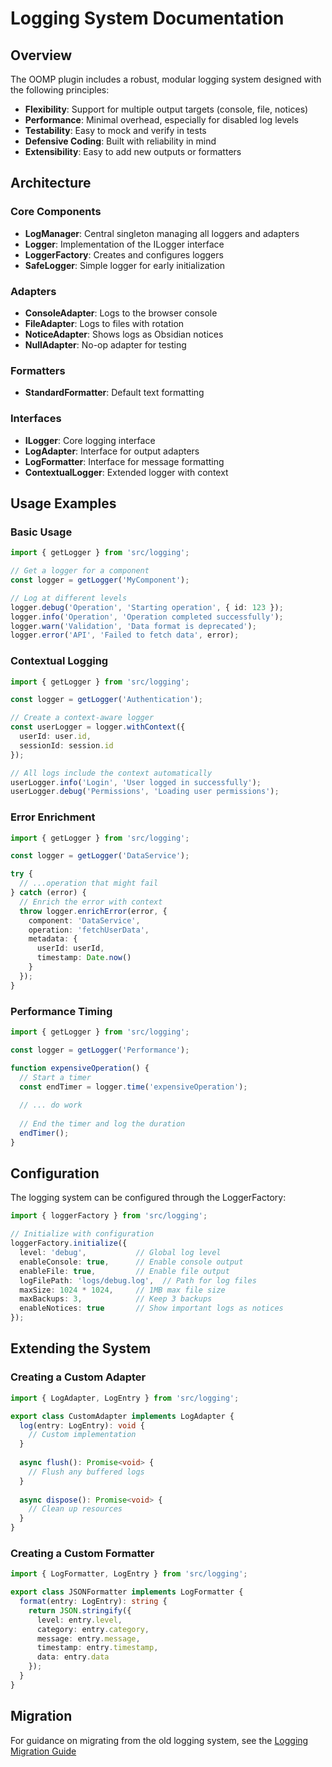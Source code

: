 # Logging System Documentation

## Overview

The OOMP plugin includes a robust, modular logging system designed with the following principles:

- **Flexibility**: Support for multiple output targets (console, file, notices)
- **Performance**: Minimal overhead, especially for disabled log levels
- **Testability**: Easy to mock and verify in tests
- **Defensive Coding**: Built with reliability in mind
- **Extensibility**: Easy to add new outputs or formatters

## Architecture

### Core Components

- **LogManager**: Central singleton managing all loggers and adapters
- **Logger**: Implementation of the ILogger interface
- **LoggerFactory**: Creates and configures loggers
- **SafeLogger**: Simple logger for early initialization

### Adapters

- **ConsoleAdapter**: Logs to the browser console
- **FileAdapter**: Logs to files with rotation
- **NoticeAdapter**: Shows logs as Obsidian notices
- **NullAdapter**: No-op adapter for testing

### Formatters

- **StandardFormatter**: Default text formatting

### Interfaces

- **ILogger**: Core logging interface
- **LogAdapter**: Interface for output adapters
- **LogFormatter**: Interface for message formatting
- **ContextualLogger**: Extended logger with context

## Usage Examples

### Basic Usage

```typescript
import { getLogger } from 'src/logging';

// Get a logger for a component
const logger = getLogger('MyComponent');

// Log at different levels
logger.debug('Operation', 'Starting operation', { id: 123 });
logger.info('Operation', 'Operation completed successfully');
logger.warn('Validation', 'Data format is deprecated');
logger.error('API', 'Failed to fetch data', error);
```

### Contextual Logging

```typescript
import { getLogger } from 'src/logging';

const logger = getLogger('Authentication');

// Create a context-aware logger
const userLogger = logger.withContext({ 
  userId: user.id, 
  sessionId: session.id 
});

// All logs include the context automatically
userLogger.info('Login', 'User logged in successfully');
userLogger.debug('Permissions', 'Loading user permissions');
```

### Error Enrichment

```typescript
import { getLogger } from 'src/logging';

const logger = getLogger('DataService');

try {
  // ...operation that might fail
} catch (error) {
  // Enrich the error with context
  throw logger.enrichError(error, {
    component: 'DataService',
    operation: 'fetchUserData',
    metadata: {
      userId: userId,
      timestamp: Date.now()
    }
  });
}
```

### Performance Timing

```typescript
import { getLogger } from 'src/logging';

const logger = getLogger('Performance');

function expensiveOperation() {
  // Start a timer
  const endTimer = logger.time('expensiveOperation');
  
  // ... do work
  
  // End the timer and log the duration
  endTimer();
}
```

## Configuration

The logging system can be configured through the LoggerFactory:

```typescript
import { loggerFactory } from 'src/logging';

// Initialize with configuration
loggerFactory.initialize({
  level: 'debug',           // Global log level
  enableConsole: true,      // Enable console output
  enableFile: true,         // Enable file output
  logFilePath: 'logs/debug.log',  // Path for log files
  maxSize: 1024 * 1024,     // 1MB max file size
  maxBackups: 3,            // Keep 3 backups
  enableNotices: true       // Show important logs as notices
});
```

## Extending the System

### Creating a Custom Adapter

```typescript
import { LogAdapter, LogEntry } from 'src/logging';

export class CustomAdapter implements LogAdapter {
  log(entry: LogEntry): void {
    // Custom implementation
  }
  
  async flush(): Promise<void> {
    // Flush any buffered logs
  }
  
  async dispose(): Promise<void> {
    // Clean up resources
  }
}
```

### Creating a Custom Formatter

```typescript
import { LogFormatter, LogEntry } from 'src/logging';

export class JSONFormatter implements LogFormatter {
  format(entry: LogEntry): string {
    return JSON.stringify({
      level: entry.level,
      category: entry.category,
      message: entry.message,
      timestamp: entry.timestamp,
      data: entry.data
    });
  }
}
```

## Migration

For guidance on migrating from the old logging system, see the [Logging Migration Guide](./logging-migration-guide.md) 